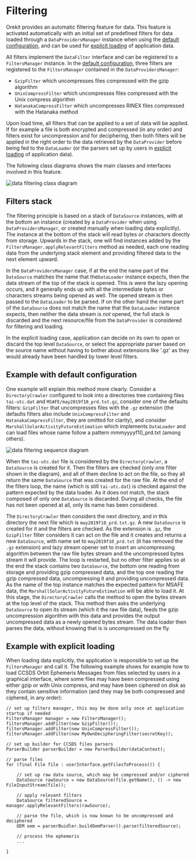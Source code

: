 <!--- Copyright 2002-2024 CS GROUP
  Licensed under the Apache License, Version 2.0 (the "License");
  you may not use this file except in compliance with the License.
  You may obtain a copy of the License at

    http://www.apache.org/licenses/LICENSE-2.0

  Unless required by applicable law or agreed to in writing, software
  distributed under the License is distributed on an "AS IS" BASIS,
  WITHOUT WARRANTIES OR CONDITIONS OF ANY KIND, either express or implied.
  See the License for the specific language governing permissions and
  limitations under the License.
-->

# Filtering

Orekit provides an automatic filtering feature for data. This feature is activated
automatically with an initial set of predefined filters for data loaded through a
`DataProvidersManager` instance when using the [default configuration](./default-configuration.html),
and can be used for [explicit loading](./application-data#Explicit_loading) of application data.

All filters implement the `DataFilter` interface and can be registered to a `FiltersManager`
instance. In the [default configuration](./default-configuration.html), three filters are
registered to the `FiltersManager` contained in the `DataProvidersManager`:

  - `GzipFilter` which uncompresses files compressed with the gzip algorithm
  - `UnixCompressFilter` which uncompresses files compressed with the Unix compress algorithm
  - `HatanakaCompressFilter` which uncompresses RINEX files compressed with the Hatanaka method

Upon load time, all filters that can be applied to a set of data will
be applied. If for example a file is both encrypted and compressed
(in any order) and filters exist for uncompression and for deciphering,
then both filters will be applied in the right order to the data retrieved
by the `DataProvider` before being fed to the `DataLoader` (or the parsers set up by
users in [explicit loading](./application-data#Explicit_loading) of application data).

The following class diagrams shows the main classes and interfaces involved
in this feature.

![data filtering class diagram](../images/design/data-filtering-class-diagram.png)

## Filters stack

The filtering principle is based on a stack of `DataSource` instances, with at the bottom
an instance (created by a `DataProvider` when using `DataProvidersManager`, or created
manually when loading data explicitly). The instance at the bottom of the stack will read
bytes or characters directly from storage. Upwards in the stack, one will find instances added
by the `FiltersManager.applyRelevantFilters` method as needed, each one reading data from the
underlying stack element and providing filtered data to the next element upward.

In the `DataProvidersManager` case, if at the end the name part of the `DataSource` matches the
name that the`DataLoader` instance expects, then the data stream of the top of the stack is opened.
This is were the lazy opening occurs, and it generally ends up with all the intermediate bytes or
characters streams being opened as well. The opened stream is then passed to the `DataLoader` to be
parsed. If on the other hand the name part of the `DataSource` does not match the name that the
`DataLoader` instance expects, then neither the data stream is *not* opened, the full stack is discarded
and the next resource/file from the `DataProvider` is considered for filtering and loading.

In the explicit loading case, application can decide on its own to open or discard the top
level `DataSource`, or select the appropriate parser based on the source name without having
to bother about extensions like '.gz' as they would already have been handled by lower level
filters.

## Example with default configuration

One example will explain this method more clearly. Consider a `DirectoryCrawler`
configured to look into a directories tree containing files `tai-utc.dat` and
`MSAFE/may2019f10_prd.txt.gz`, consider one of the defaults filters: `GzipFilter`
that uncompresses files with the `.gz` extension (the defaults filters also include
`UnixCompressFilter` and `HatanakaCompressFilter`, they are omitted for clarity), and
consider `MarshallSolarActivityFutureEstimation` which implements `DataLoader` and can
load files whose name follow a pattern mmmyyyyf10_prd.txt (among others).

![data filtering sequence diagram](../images/design/data-filtering-sequence-diagram.png)

When the `tai-utc.dat` file is considered by the `DirectoryCrawler`, a `DataSource` is created
for it. Then the filters are checked (only one filter shown in the diagram), and all of them
decline to act on the file, so they all return the same `DataSource` that was created for the
raw file. At the end of the filters loop, the name (which is still `tai-utc.dat`) is checked
against the pattern expected by the data loader. As it does not match, the stack composed of
only one `DataSource` is discarded. During all checks, the file has not been opened at all,
only its name has been considered.

The `DirectoryCrawler` then considers the next directory, and in this directory the next
file which is `may2019f10_prd.txt.gz`. A new `DataSource` is created for it and the filters are
checked. As the extension is `.gz`, the `GzipFilter` filter considers it can act on the file
and it creates and returns a new `DataSource`, with name set to `may2019f10_prd.txt` (it has removed
the `.gz` extension) and lazy stream opener set to insert an uncompressing algorithm between the raw file bytes
stream and the uncompressed bytes stream it will provide. The loop is restarted, but no other
filter applies so at the end the stack contains two `DataSource`, the bottom one reading from
storage and providing gzip compressed data, and the top one reading the gzip compressed data,
uncompressing it and providing uncompressed data. As the name of the top instance matches the
expected pattern for MSAFE data, the `MarshallSolarActivityFutureEstimation` will be able to
load it. At this stage, the `DirectoryCrawler` calls the method to open the bytes stream at the
top level of the stack. This method then asks the underlying `DataSource` to open its stream
(which it the raw file data), feeds the gzip uncompression algorithm with this data and provides
the output uncompressed data as a newly opened bytes stream. The data loader then parses the data,
without knowing that is is uncompressed on the fly.

## Example with explicit loading

When loading data explicitly, the application is responsible to set up the `FiltersManager`
and call it. The following example shows for example how to load CCSDS Orbit Ephemeris Messages
from files selected by users in a graphical interface, where some files may have been
compressed using either gzip or with Unix compress, and may have been ciphered on disk as
they contain sensitive information (and they may be both compressed and ciphered, in any
order): 

    // set up filters manager, this may be done only once at application startup if needed
    FiltersManager manager = new FiltersManager();
    filtersManager.addFilter(new GzipFilter());
    filtersManager.addFilter(new UnixCompressFilter());
    filtersManager.addFilter(new MyOwnDecipheringFilter(secretKey));

    // set up builder for CCSDS files parsers
    ParserBuilder parserBuilder = new ParserBuilder(dataContext);

    // parse files
    for (final File file : userInterface.getFilesToProcess()) {

        // set up raw data source, which may be compressed and/or ciphered
        DataSource rawSource = new DataSource(file.getName(), () -> new FileInputStream(file));

        // apply relevant filters
        DataSource filteredSource = manager.applyRelevantFilters(rawSource);

        // parse the file, which is now known to be uncompressed and deciphered
        OEM oem = parserBuidler.buildOemParser().parse(filteredSource);

        // process the ephemeris
        ...

    }
